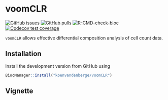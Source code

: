 
<!-- README.md is generated from README.Rmd. Please edit that file -->

# voomCLR

<!-- badges: start -->

[![GitHub
issues](https://img.shields.io/github/issues/koenvandenberge/voomCLR)](https://github.com/koenvandenberge/voomCLR/issues)
[![GitHub
pulls](https://img.shields.io/github/issues-pr/koenvandenberge/voomCLR)](https://github.com/koenvandenberge/voomCLR/pulls)
[![R-CMD-check-bioc](https://github.com/koenvandenberge/voomCLR/actions/workflows/R-CMD-check-bioc.yaml/badge.svg)](https://github.com/koenvandenberge/voomCLR/actions/workflows/R-CMD-check-bioc.yaml)
[![Codecov test
coverage](https://codecov.io/gh/koenvandenberge/voomCLR/branch/main/graph/badge.svg)](https://app.codecov.io/gh/koenvandenberge/voomCLR?branch=main)
<!-- badges: end -->

`voomCLR` allows effective differential composition analysis of cell
count data.

## Installation

Install the development version from GitHub using

``` r
BiocManager::install("koenvandenberge/voomCLR")
```

## Vignette
